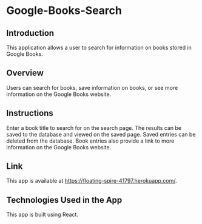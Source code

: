 # Google-Books-Search

## Introduction
This application allows a user to search for information on books stored in Google Books.

## Overview
Users can search for books, save information on books, or see more information on the Google Books website. 

## Instructions
Enter a book title to search for on the search page. The results can be saved to the database and viewed on the saved page. Saved entries can be deleted from the database. Book entries also provide a link to more information on the Google Books website.

## Link
This app is available at https://floating-spire-41797.herokuapp.com/.

## Technologies Used in the App
This app is built using React.
